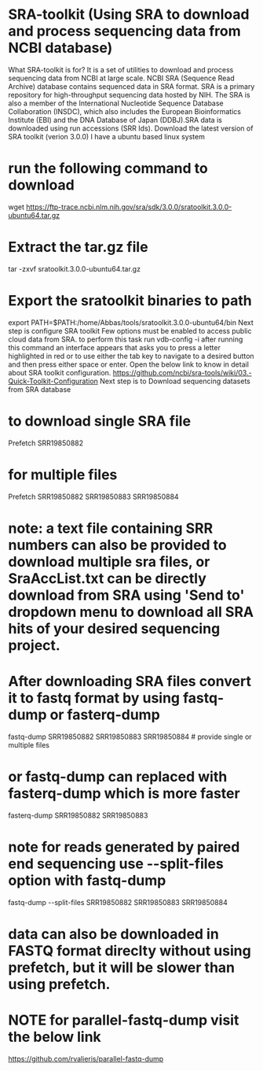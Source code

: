 # SRA-toolkit (Using SRA to download and process sequencing data from NCBI database)
What SRA-toolkit is for?
It is a set of utilities to download and process sequencing data from NCBI at large scale. NCBI SRA (Sequence Read Archive) database contains sequenced data in SRA format. SRA is a primary repository for high-throughput sequencing data hosted by NIH. The SRA is also a member of the International Nucleotide Sequence Database Collaboration (INSDC), which also includes the European Bioinformatics Institute (EBI) and the DNA Database of Japan (DDBJ).SRA data is downloaded using run accessions (SRR Ids).
Download the latest version of SRA toolkit (verion 3.0.0)
I have a ubuntu based linux system
# run the following command to download
wget https://ftp-trace.ncbi.nlm.nih.gov/sra/sdk/3.0.0/sratoolkit.3.0.0-ubuntu64.tar.gz
# Extract the tar.gz file 
tar -zxvf sratoolkit.3.0.0-ubuntu64.tar.gz
# Export the sratoolkit binaries to path
export PATH=$PATH:/home/Abbas/tools/sratoolkit.3.0.0-ubuntu64/bin
Next step is configure SRA toolkit
Few options must be enabled to access public cloud data from SRA. to perform this task run
vdb-config -i
after running this command an interface appears that asks you to press a letter highlighted in red or to use either the tab key to navigate to a desired button and then press either space or enter. Open the below link to know in detail about SRA toolkit configuration. 
https://github.com/ncbi/sra-tools/wiki/03.-Quick-Toolkit-Configuration
Next step is to Download sequencing datasets from SRA database
# to download single SRA file
Prefetch SRR19850882 
# for multiple files
Prefetch SRR19850882 SRR19850883 SRR19850884
# note: a text file containing SRR numbers can also be provided to download multiple sra files, or SraAccList.txt can be directly download from SRA using 'Send to' dropdown menu to download all SRA hits of your desired sequencing project. 
# After downloading SRA files convert it to fastq format by using fastq-dump or fasterq-dump
fastq-dump SRR19850882 SRR19850883 SRR19850884 # provide single or multiple files 
# or fastq-dump can replaced with fasterq-dump which is more faster
fasterq-dump SRR19850882 SRR19850883 
 # note for reads generated by paired end sequencing  use --split-files option with fastq-dump
 fastq-dump --split-files SRR19850882 SRR19850883 SRR19850884
 # data can also be downloaded in FASTQ format direclty without using prefetch, but it will be slower than using prefetch. 
 # NOTE for parallel-fastq-dump visit the below link
 https://github.com/rvalieris/parallel-fastq-dump

